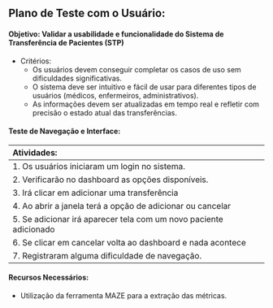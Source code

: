 ## Plano de Teste com o Usuário:
#### Objetivo: Validar a usabilidade e funcionalidade do Sistema de Transferência de Pacientes (STP)
* Critérios:
    * Os usuários devem conseguir completar os casos de uso sem dificuldades significativas.
    * O sistema deve ser intuitivo e fácil de usar para diferentes tipos de usuários (médicos, enfermeiros, administrativos).
    * As informações devem ser atualizadas em tempo real e refletir com precisão o estado atual das transferências.
    
#### Teste de Navegação e Interface:

|Atividades:|
|:------------- |
|1. Os usuários iniciaram um login no sistema. |
|2. Verificarão no dashboard as opções disponíveis.|
|3. Irá clicar em adicionar uma transferência|
|4. Ao abrir a janela terá a opção de adicionar ou cancelar|
|5. Se adicionar irá aparecer tela com um novo paciente adicionado|
|6. Se clicar em cancelar volta ao dashboard e nada acontece|
|7. Registraram alguma dificuldade de navegação.|

#### Recursos Necessários: 
* Utilização da ferramenta MAZE para a extração das métricas.

#

